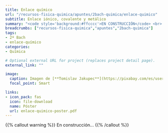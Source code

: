 ```yaml
---
title: Enlace químico
url: "/recursos-fisica-quimica/apuntes/2bach-quimica/enlace-quimico"
subtitle: Enlace iónico, covalente y metálico
summary: "<code style='background:#ffcccc'>EN CONSTRUCCIÓN</code> <br> Enlace iónico, covalente y metálico. TRPECV y TEV."
breadcrumbs: ["recursos-fisica-quimica","apuntes","2bach-quimica"]
tags:
- 2º Bach
- enlace-químico
categories:
- Química

# Optional external URL for project (replaces project detail page).
external_link: ""

image:
  caption: Imagen de [**Tomislav Jakupec**](https://pixabay.com/es/users/tommyvideo-3092371/) en [Pixabay](https://pixabay.com/es/)
  focal_point: Smart

links:
- icon_pack: fas
  icon: file-download
  name: Póster
  url: enlace-quimico-poster.pdf
---
```


{{% callout warning %}}
En construcción...
{{% /callout %}}

<!-- https://culturacientifica.com/2020/04/21/la-teoria-de-bandas-explica-la-conduccion-electrica/ -->

<!-- https://www.youtube.com/watch?v=LNsSS6Id6bM -->